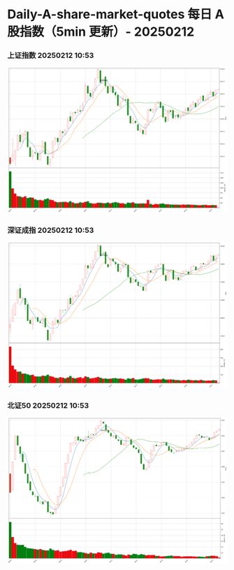 
# Daily-A-share-market-quotes 每日 A 股指数（5min 更新）- 20250212

### 上证指数 20250212 10:53
![](./fig/2025/2/20250212-sh000001.png)

### 深证成指 20250212 10:53
![](./fig/2025/2/20250212-sz399001.png)

### 北证50 20250212 10:53
![](./fig/2025/2/20250212-bj899050.png)
